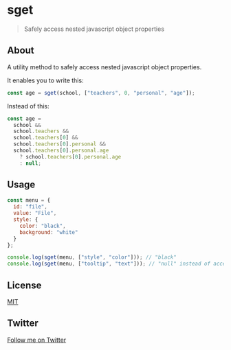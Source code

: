# sget

> Safely access nested javascript object properties

## About

A utility method to safely access nested javascript object properties.

It enables you to write this:

```javascript
const age = sget(school, ["teachers", 0, "personal", "age"]);
```

Instead of this:

```javascript
const age =
  school &&
  school.teachers &&
  school.teachers[0] &&
  school.teachers[0].personal &&
  school.teachers[0].personal.age
    ? school.teachers[0].personal.age
    : null;
```

## Usage

```javascript
const menu = {
  id: "file",
  value: "File",
  style: {
    color: "black",
    background: "white"
  }
};

console.log(sget(menu, ["style", "color"])); // "black"
console.log(sget(menu, ["tooltip", "text"])); // "null" instead of access error
```

## License

[MIT](http://opensource.org/licenses/MIT)

## Twitter

[Follow me on Twitter](https://twitter.com/KrolsBjorn)
